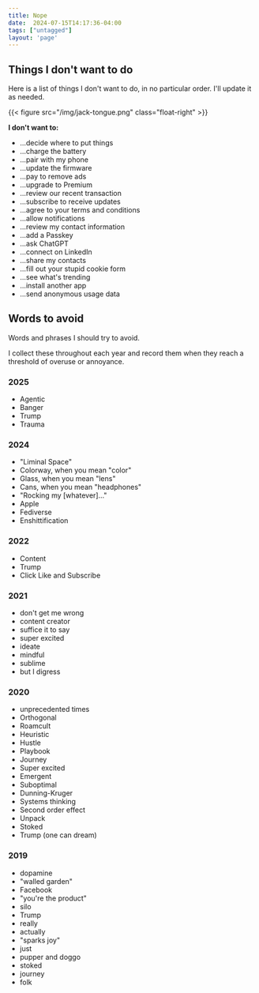 ```yaml
---
title: Nope
date:  2024-07-15T14:17:36-04:00
tags: ["untagged"]
layout: 'page'
---
```



## Things I don't want to do

Here is a list of things I don't want to do, in no particular order. I'll update it as needed.

{{< figure src="/img/jack-tongue.png" class="float-right" >}}

**I don't want to:**

*   ...decide where to put things
*   ...charge the battery
*   ...pair with my phone
*   ...update the firmware
*   ...pay to remove ads
*   ...upgrade to Premium
*   ...review our recent transaction
*   ...subscribe to receive updates
*   ...agree to your terms and conditions
*   ...allow notifications
*   ...review my contact information
*   ...add a Passkey
*   ...ask ChatGPT
*   ...connect on LinkedIn
*   ...share my contacts
*   ...fill out your stupid cookie form
*   ...see what's trending
*   ...install another app
*   ...send anonymous usage data

## Words to avoid

Words and phrases I should try to avoid.

I collect these throughout each year and record them when they reach a threshold of overuse or annoyance.

### 2025

* Agentic
* Banger
* Trump
* Trauma

### 2024

*   "Liminal Space"
*   Colorway, when you mean "color"
*   Glass, when you mean "lens"
*   Cans, when you mean "headphones"
*   "Rocking my \[whatever\]..."
*   Apple
*   Fediverse
*   Enshittification

### 2022

*   Content
*   Trump
*   Click Like and Subscribe

### 2021

*   don't get me wrong
*   content creator
*   suffice it to say
*   super excited
*   ideate
*   mindful
*   sublime
*   but I digress

### 2020

*   unprecedented times
*   Orthogonal
*   Roamcult
*   Heuristic
*   Hustle
*   Playbook
*   Journey
*   Super excited
*   Emergent
*   Suboptimal
*   Dunning-Kruger
*   Systems thinking
*   Second order effect
*   Unpack
*   Stoked
*   Trump (one can dream)

### 2019

*   dopamine
*   "walled garden"
*   Facebook
*   "you're the product"
*   silo
*   Trump
*   really
*   actually
*   "sparks joy"
*   just
*   pupper and doggo
*   stoked
*   journey
*   folk
